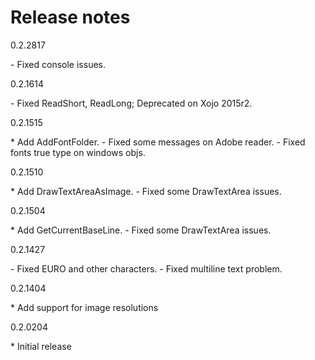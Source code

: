 # Release notes

0.2.2817

\- Fixed console issues.

0.2.1614

\- Fixed ReadShort, ReadLong; Deprecated on Xojo 2015r2.

0.2.1515

\* Add AddFontFolder.
\- Fixed some messages on Adobe reader.
\- Fixed fonts true type on windows objs.

0.2.1510

\* Add DrawTextAreaAsImage.
\- Fixed some DrawTextArea issues.

0.2.1504

\* Add GetCurrentBaseLine.
\- Fixed some DrawTextArea issues.

0.2.1427

\- Fixed EURO and other characters.
\- Fixed multiline text problem.

0.2.1404

\* Add support for image resolutions

0.2.0204

\* Initial release